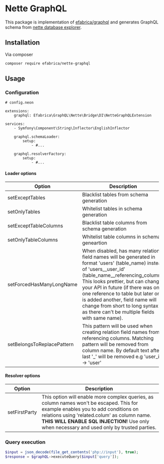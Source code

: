 # Nette GraphQL

This package is implementation of [efabrica/graphql](https://github.com/efabrica-team/graphql) and generates GraphQL
schema from [nette database explorer](https://doc.nette.org/en/database/explorer).

## Installation

Via composer
```sh
composer require efabrica/nette-graphql
```

## Usage

### Configuration
```neon
# config.neon

extensions:
    graphql: Efabrica\GraphQL\Nette\Bridge\DI\NetteGraphQLExtension
    
services:
    - Symfony\Component\String\Inflector\EnglishInflector

    graphql.schemaLoader:
        setup:
            - #...

    graphql.resolverFactory:
        setup:
            - #...
```

#### Loader options
| Option                     | Description                                                                                                                                                                                                                                                                                                                                                                                     |
|----------------------------|-------------------------------------------------------------------------------------------------------------------------------------------------------------------------------------------------------------------------------------------------------------------------------------------------------------------------------------------------------------------------------------------------|
| setExceptTables            | Blacklist tables from schema generation                                                                                                                                                                                                                                                                                                                                                         |
| setOnlyTables              | Whitelist tables in schema generation                                                                                                                                                                                                                                                                                                                                                           |
| setExceptTableColumns      | Blacklist table columns from schema generation                                                                                                                                                                                                                                                                                                                                                  |
| setOnlyTableColumns        | Whitelist table columns in schema geneartion                                                                                                                                                                                                                                                                                                                                                    |
| setForcedHasManyLongName   | When disabled, has many relation field names will be generated in format 'users' (table_name) instead of 'users__user_id' (table_name__referencing_column). This looks prettier, but can change your API in future (if there was only one reference to table but later on is added another, field name will change from short to long syntax as there can't be multiple fields with same name). |
| setBelongsToReplacePattern | This pattern will be used when creating relation field names from referencing columns. Matching pattern will be removed from column name. By default text after last '_' will be removed e.g 'user_id' -> 'user'                                                                                                                                                                                |

#### Resolver options
| Option        | Description                                                                                                                                                                                                                                                                     |
|---------------|---------------------------------------------------------------------------------------------------------------------------------------------------------------------------------------------------------------------------------------------------------------------------------|
| setFirstParty | This option will enable more complex queries, as column names won't be escaped. This for example enables you to add conditions on relations using 'related.colum' as column name. **THIS WILL ENABLE SQL INJECTION!** Use only when necessary and used only by trusted parties. |

### Query execution
```php
$input = json_decode(file_get_contents('php://input'), true);
$response = $graphQL->executeQuery($input['query']);
```
